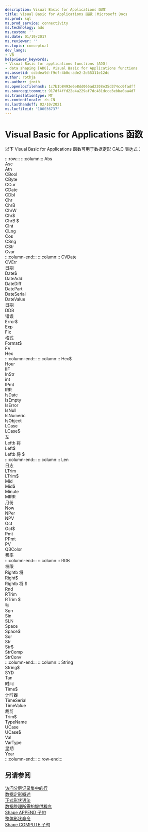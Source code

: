 ```yaml
---
description: Visual Basic for Applications 函数
title: Visual Basic for Applications 函数 |Microsoft Docs
ms.prod: sql
ms.prod_service: connectivity
ms.technology: ado
ms.custom: ''
ms.date: 01/19/2017
ms.reviewer: ''
ms.topic: conceptual
dev_langs:
- VB
helpviewer_keywords:
- Visual Basic for applications functions [ADO]
- data shaping [ADO], Visual Basic for Applications functions
ms.assetid: ccbdea9d-f9cf-4b0c-ade2-2d65311e12dc
author: rothja
ms.author: jroth
ms.openlocfilehash: 1c7b1b8493e6e8dd066ad2208e35d374cc0fadff
ms.sourcegitcommit: 917df4ffd22e4a229af7dc481dcce3ebba0aa4d7
ms.translationtype: MT
ms.contentlocale: zh-CN
ms.lasthandoff: 02/10/2021
ms.locfileid: "100036737"
---
```

# <a name="visual-basic-for-applications-functions"></a>Visual Basic for Applications 函数
以下 Visual Basic for Applications 函数可用于数据定形 CALC 表达式：  

:::row:::
    :::column:::
        Abs  
        Asc  
        Atn  
        CBool  
        CByte  
        CCur  
        CDate  
        CDbl  
        Chr  
        ChrB  
        ChrW  
        Chr$  
        ChrB $  
        CInt  
        CLng  
        Cos  
        CSng  
        CStr  
        Cvar  
    :::column-end:::
    :::column:::
        CVDate  
        CVErr  
        日期  
        Date$  
        DateAdd  
        DateDiff  
        DatePart  
        DateSerial  
        DateValue  
        日期  
        DDB  
        错误  
        Error$  
        Exp  
        Fix  
        格式  
        Format$  
        FV  
        Hex  
    :::column-end:::
    :::column:::
        Hex$  
        Hour  
        IIF  
        InStr  
        int  
        IPmt  
        IRR  
        IsDate  
        IsEmpty  
        IsError  
        IsNull  
        IsNumeric  
        IsObject  
        LCase  
        LCase$  
        左  
        Leftb 将  
        Left$  
        Leftb 将 $  
    :::column-end:::
    :::column:::
        Len  
        日志  
        LTrim  
        LTrim$  
        Mid  
        Mid$  
        Minute  
        MIRR  
        月份  
        Now  
        NPer  
        NPV  
        Oct  
        Oct$  
        Pmt  
        PPmt  
        PV  
        QBColor  
        费率  
    :::column-end:::
    :::column:::
        RGB  
        权限  
        Rightb 将  
        Right$  
        Rightb 将 $  
        Rnd  
        RTrim  
        RTrim $  
        秒  
        Sgn  
        Sin  
        SLN  
        Space  
        Space$  
        Sqr  
        Str  
        Str$  
        StrComp  
        StrConv  
    :::column-end:::
    :::column:::
        String  
        String$  
        SYD  
        Tan  
        时间  
        Time$  
        计时器  
        TimeSerial  
        TimeValue  
        裁剪  
        Trim$  
        TypeName  
        UCase  
        UCase$  
        Val  
        VarType  
        星期  
        Year  
    :::column-end:::
:::row-end:::

## <a name="see-also"></a>另请参阅  
 [访问分层记录集中的行](../../../ado/guide/data/accessing-rows-in-a-hierarchical-recordset.md)   
 [数据定形概述](../../../ado/guide/data/data-shaping-overview.md)   
 [正式形状语法](../../../ado/guide/data/formal-shape-grammar.md)   
 [数据整理所需的提供程序](../../../ado/guide/data/required-providers-for-data-shaping.md)   
 [Shape APPEND 子句](../../../ado/guide/data/shape-append-clause.md)   
 [整体形状命令](../../../ado/guide/data/shape-commands-in-general.md)   
 [Shape COMPUTE 子句](../../../ado/guide/data/shape-compute-clause.md)
